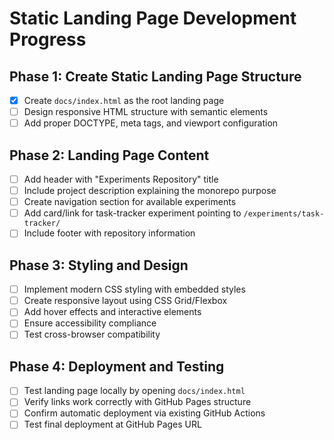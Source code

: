 # Static Landing Page Development Progress

## Phase 1: Create Static Landing Page Structure
- [x] Create `docs/index.html` as the root landing page
- [ ] Design responsive HTML structure with semantic elements
- [ ] Add proper DOCTYPE, meta tags, and viewport configuration

## Phase 2: Landing Page Content
- [ ] Add header with "Experiments Repository" title
- [ ] Include project description explaining the monorepo purpose
- [ ] Create navigation section for available experiments
- [ ] Add card/link for task-tracker experiment pointing to `/experiments/task-tracker/`
- [ ] Include footer with repository information

## Phase 3: Styling and Design
- [ ] Implement modern CSS styling with embedded styles
- [ ] Create responsive layout using CSS Grid/Flexbox
- [ ] Add hover effects and interactive elements
- [ ] Ensure accessibility compliance
- [ ] Test cross-browser compatibility

## Phase 4: Deployment and Testing
- [ ] Test landing page locally by opening `docs/index.html`
- [ ] Verify links work correctly with GitHub Pages structure
- [ ] Confirm automatic deployment via existing GitHub Actions
- [ ] Test final deployment at GitHub Pages URL
